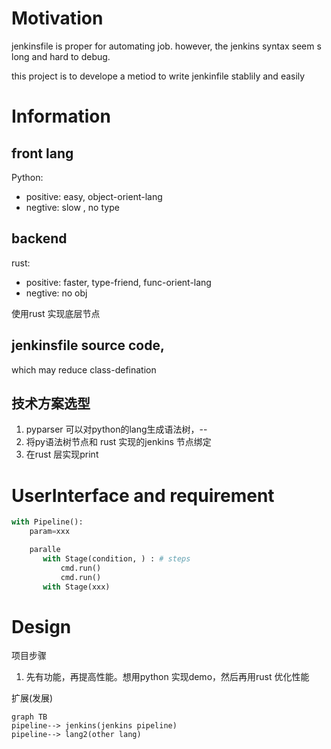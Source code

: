 # Motivation
jenkinsfile is proper for automating job.
however, the jenkins syntax seem s long and hard to debug.

this project is to develope a metiod to write jenkinfile stablily and easily 


# Information 
## front lang
Python:
* positive: easy, object-orient-lang
* negtive: slow , no type

##  backend
rust:
* positive: faster, type-friend,  func-orient-lang
* negtive: no obj


使用rust 实现底层节点

## jenkinsfile source code, 
which may reduce class-defination

## 技术方案选型
1. pyparser 可以对python的lang生成语法树，-- 
2. 将py语法树节点和 rust 实现的jenkins 节点绑定
3. 在rust 层实现print

# UserInterface and requirement

```python
with Pipeline():
    param=xxx

    paralle
       with Stage(condition, ) : # steps
           cmd.run()
           cmd.run()
       with Stage(xxx)


```




# Design
项目步骤
1. 先有功能，再提高性能。想用python 实现demo，然后再用rust 优化性能



扩展(发展)
```mermaid
graph TB
pipeline--> jenkins(jenkins pipeline)
pipeline--> lang2(other lang)

```